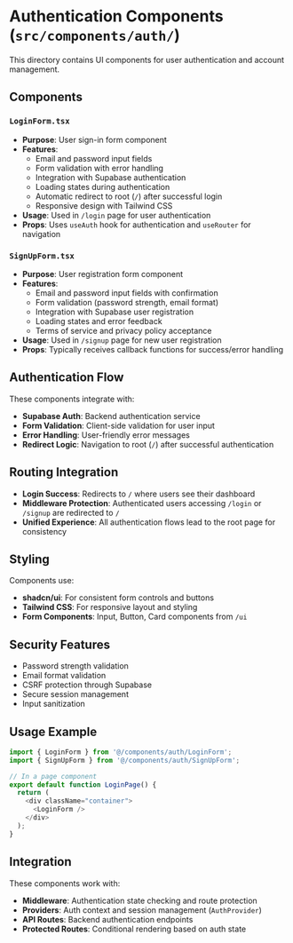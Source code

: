 # Authentication Components (`src/components/auth/`)

This directory contains UI components for user authentication and account management.

## Components

### `LoginForm.tsx`
- **Purpose**: User sign-in form component
- **Features**:
  - Email and password input fields
  - Form validation with error handling
  - Integration with Supabase authentication
  - Loading states during authentication
  - Automatic redirect to root (`/`) after successful login
  - Responsive design with Tailwind CSS
- **Usage**: Used in `/login` page for user authentication
- **Props**: Uses `useAuth` hook for authentication and `useRouter` for navigation

### `SignUpForm.tsx`
- **Purpose**: User registration form component
- **Features**:
  - Email and password input fields with confirmation
  - Form validation (password strength, email format)
  - Integration with Supabase user registration
  - Loading states and error feedback
  - Terms of service and privacy policy acceptance
- **Usage**: Used in `/signup` page for new user registration
- **Props**: Typically receives callback functions for success/error handling

## Authentication Flow

These components integrate with:
- **Supabase Auth**: Backend authentication service
- **Form Validation**: Client-side validation for user input
- **Error Handling**: User-friendly error messages
- **Redirect Logic**: Navigation to root (`/`) after successful authentication

## Routing Integration

- **Login Success**: Redirects to `/` where users see their dashboard
- **Middleware Protection**: Authenticated users accessing `/login` or `/signup` are redirected to `/`
- **Unified Experience**: All authentication flows lead to the root page for consistency

## Styling

Components use:
- **shadcn/ui**: For consistent form controls and buttons
- **Tailwind CSS**: For responsive layout and styling
- **Form Components**: Input, Button, Card components from `/ui`

## Security Features

- Password strength validation
- Email format validation
- CSRF protection through Supabase
- Secure session management
- Input sanitization

## Usage Example

```typescript
import { LoginForm } from '@/components/auth/LoginForm';
import { SignUpForm } from '@/components/auth/SignUpForm';

// In a page component
export default function LoginPage() {
  return (
    <div className="container">
      <LoginForm />
    </div>
  );
}
```

## Integration

These components work with:
- **Middleware**: Authentication state checking and route protection
- **Providers**: Auth context and session management (`AuthProvider`)
- **API Routes**: Backend authentication endpoints
- **Protected Routes**: Conditional rendering based on auth state 
